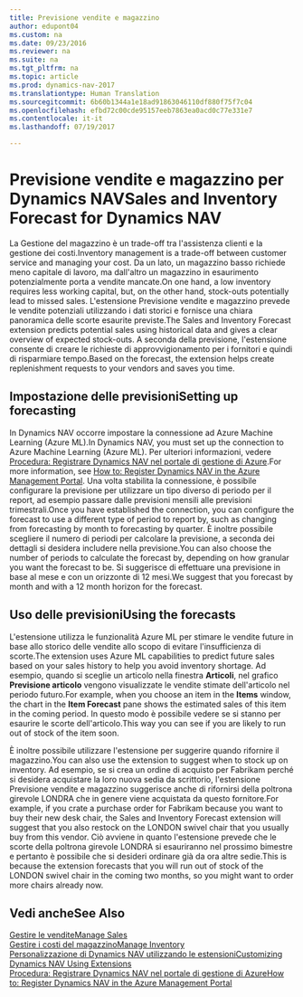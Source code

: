 ```yaml
---
title: Previsione vendite e magazzino
author: edupont04
ms.custom: na
ms.date: 09/23/2016
ms.reviewer: na
ms.suite: na
ms.tgt_pltfrm: na
ms.topic: article
ms.prod: dynamics-nav-2017
ms.translationtype: Human Translation
ms.sourcegitcommit: 6b60b1344a1e18ad91863046110df880f75f7c04
ms.openlocfilehash: efbd72c00cde95157eeb7863ea0acd0c77e331e7
ms.contentlocale: it-it
ms.lasthandoff: 07/19/2017

---
```


# <a name="sales-and-inventory-forecast-for-dynamics-nav"></a><span data-ttu-id="db567-102">Previsione vendite e magazzino per Dynamics NAV</span><span class="sxs-lookup"><span data-stu-id="db567-102">Sales and Inventory Forecast for Dynamics NAV</span></span>
<span data-ttu-id="db567-103">La Gestione del magazzino è un trade-off tra l'assistenza clienti e la gestione dei costi.</span><span class="sxs-lookup"><span data-stu-id="db567-103">Inventory management is a trade-off between customer service and managing your cost.</span></span> <span data-ttu-id="db567-104">Da un lato, un magazzino basso richiede meno capitale di lavoro, ma dall'altro un magazzino in esaurimento potenzialmente porta a vendite mancate.</span><span class="sxs-lookup"><span data-stu-id="db567-104">On one hand, a low inventory requires less working capital, but, on the other hand, stock-outs potentially lead to missed sales.</span></span> <span data-ttu-id="db567-105">L'estensione Previsione vendite e magazzino prevede le vendite potenziali utilizzando i dati storici e fornisce una chiara panoramica delle scorte esaurite previste.</span><span class="sxs-lookup"><span data-stu-id="db567-105">The Sales and Inventory Forecast extension predicts potential sales using historical data and gives a clear overview of expected stock-outs.</span></span> <span data-ttu-id="db567-106">A seconda della previsione, l'estensione consente di creare le richieste di approvvigionamento per i fornitori e quindi di risparmiare tempo.</span><span class="sxs-lookup"><span data-stu-id="db567-106">Based on the forecast, the extension helps create replenishment requests to your vendors and saves you time.</span></span>  

## <a name="setting-up-forecasting"></a><span data-ttu-id="db567-107">Impostazione delle previsioni</span><span class="sxs-lookup"><span data-stu-id="db567-107">Setting up forecasting</span></span>
<span data-ttu-id="db567-108">In Dynamics NAV occorre impostare la connessione ad Azure Machine Learning (Azure ML).</span><span class="sxs-lookup"><span data-stu-id="db567-108">In Dynamics NAV, you must set up the connection to Azure Machine Learning (Azure ML).</span></span> <span data-ttu-id="db567-109">Per ulteriori informazioni, vedere [Procedura: Registrare Dynamics NAV nel portale di gestione di Azure](ui-how-register-dynamics-nav-azure.md).</span><span class="sxs-lookup"><span data-stu-id="db567-109">For more information, see [How to: Register Dynamics NAV in the Azure Management Portal](ui-how-register-dynamics-nav-azure.md).</span></span> <span data-ttu-id="db567-110">Una volta stabilita la connessione, è possibile configurare la previsione per utilizzare un tipo diverso di periodo per il report, ad esempio passare dalle previsioni mensili alle previsioni trimestrali.</span><span class="sxs-lookup"><span data-stu-id="db567-110">Once you have established the connection, you can configure the forecast to use a different type of period to report by, such as changing from forecasting by month to forecasting by quarter.</span></span> <span data-ttu-id="db567-111">È inoltre possibile scegliere il numero di periodi per calcolare la previsione, a seconda dei dettagli si desidera includere nella previsione.</span><span class="sxs-lookup"><span data-stu-id="db567-111">You can also choose the number of periods to calculate the forecast by, depending on how granular you want the forecast to be.</span></span> <span data-ttu-id="db567-112">Si suggerisce di effettuare una previsione in base al mese e con un orizzonte di 12 mesi.</span><span class="sxs-lookup"><span data-stu-id="db567-112">We suggest that you forecast by month and with a 12 month horizon for the forecast.</span></span>  

## <a name="using-the-forecasts"></a><span data-ttu-id="db567-113">Uso delle previsioni</span><span class="sxs-lookup"><span data-stu-id="db567-113">Using the forecasts</span></span>
<span data-ttu-id="db567-114">L'estensione utilizza le funzionalità Azure ML per stimare le vendite future in base allo storico delle vendite allo scopo di evitare l'insufficienza di scorte.</span><span class="sxs-lookup"><span data-stu-id="db567-114">The extension uses Azure ML capabilities to predict future sales based on your sales history to help you avoid inventory shortage.</span></span> <span data-ttu-id="db567-115">Ad esempio, quando si sceglie un articolo nella finestra **Articoli**, nel grafico **Previsione articolo** vengono visualizzate le vendite stimate dell'articolo nel periodo futuro.</span><span class="sxs-lookup"><span data-stu-id="db567-115">For example, when you choose an item in the **Items** window, the chart in the **Item Forecast** pane shows the estimated sales of this item in the coming period.</span></span> <span data-ttu-id="db567-116">In questo modo è possibile vedere se si stanno per esaurire le scorte dell'articolo.</span><span class="sxs-lookup"><span data-stu-id="db567-116">This way you can see if you are likely to run out of stock of the item soon.</span></span>  

<span data-ttu-id="db567-117">È inoltre possibile utilizzare l'estensione per suggerire quando rifornire il magazzino.</span><span class="sxs-lookup"><span data-stu-id="db567-117">You can also use the extension to suggest when to stock up on inventory.</span></span> <span data-ttu-id="db567-118">Ad esempio, se si crea un ordine di acquisto per Fabrikam perché si desidera acquistare la loro nuova sedia da scrittorio, l'estensione Previsione vendite e magazzino suggerisce anche di rifornirsi della poltrona girevole LONDRA che in genere viene acquistata da questo fornitore.</span><span class="sxs-lookup"><span data-stu-id="db567-118">For example, if you crate a purchase order for Fabrikam because you want to buy their new desk chair, the Sales and Inventory Forecast extension will suggest that you also restock on the LONDON swivel chair that you usually buy from this vendor.</span></span> <span data-ttu-id="db567-119">Ciò avviene in quanto l'estensione prevede che le scorte della poltrona girevole LONDRA si esauriranno nel prossimo bimestre e pertanto è possibile che si desideri ordinare già da ora altre sedie.</span><span class="sxs-lookup"><span data-stu-id="db567-119">This is because the extension forecasts that you will run out of stock of the LONDON swivel chair in the coming two months, so you might want to order more chairs already now.</span></span>  

## <a name="see-also"></a><span data-ttu-id="db567-120">Vedi anche</span><span class="sxs-lookup"><span data-stu-id="db567-120">See Also</span></span>
[<span data-ttu-id="db567-121">Gestire le vendite</span><span class="sxs-lookup"><span data-stu-id="db567-121">Manage Sales</span></span>](sales-manage-sales.md)  
[<span data-ttu-id="db567-122">Gestire i costi del magazzino</span><span class="sxs-lookup"><span data-stu-id="db567-122">Manage Inventory</span></span>](inventory-manage-inventory.md)  
[<span data-ttu-id="db567-123">Personalizzazione di Dynamics NAV utilizzando le estensioni</span><span class="sxs-lookup"><span data-stu-id="db567-123">Customizing Dynamics NAV Using Extensions</span></span>](ui-extensions.md)  
[<span data-ttu-id="db567-124">Procedura: Registrare Dynamics NAV nel portale di gestione di Azure</span><span class="sxs-lookup"><span data-stu-id="db567-124">How to: Register Dynamics NAV in the Azure Management Portal</span></span>](ui-how-register-dynamics-nav-azure.md)  

